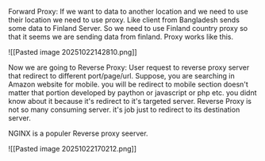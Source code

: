 Forward Proxy: If we want to data to another location and we need to use their location we need to use proxy. Like client from Bangladesh sends some data to Finland Server. So we need to use Finland country proxy so that it seems we are sending data from finland. Proxy works like this.




![[Pasted image 20251022142810.png]]



Now we are going to Reverse Proxy:
User request to reverse proxy server that redirect to different port/page/url. Suppose, you are searching in Amazon website for mobile. you will be redirect to mobile section doesn't matter that portion developed  by paython or javascript or php etc. you didnt know about it because it's redirect to it's targeted server. Reverse Proxy is not so many consuming server. it's job just to redirect to its destination server.

NGINX is a populer Reverse proxy seerver.



![[Pasted image 20251022170212.png]]